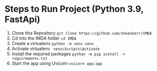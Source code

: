 # Steps to Run Project (Python 3.9, FastApi)
1. Clone this Repository `git clone https://github.com/sheenkerr/IMDA`
2. Cd into the IMDA folder
   `cd IMDA`
3. Create a virtualenv
   ` python -m venv venv `
4. Activate virtualenv
   ` venv\Scripts\Activate`
5. Install the required packages
   `python -m pip install -r requirements.txt`
6. Start the app using Uvicorn
   `uvicorn app:app`
